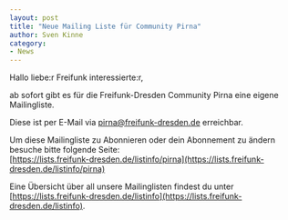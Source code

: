 ```yaml
---
layout: post
title: "Neue Mailing Liste für Community Pirna"
author: Sven Kinne
category:
- News
---
```


Hallo liebe:r Freifunk interessierte:r,

ab sofort gibt es für die Freifunk-Dresden Community Pirna eine eigene Mailingliste.

Diese ist per E-Mail via [pirna@freifunk-dresden.de](mailto:pirna@freifunk-dresden.de) erreichbar.

Um diese Mailingliste zu Abonnieren oder dein Abonnement zu ändern besuche bitte folgende Seite:  
[https://lists.freifunk-dresden.de/listinfo/pirna](https://lists.freifunk-dresden.de/listinfo/pirna)

Eine Übersicht über all unsere Mailinglisten findest du unter
[https://lists.freifunk-dresden.de/listinfo](https://lists.freifunk-dresden.de/listinfo).
